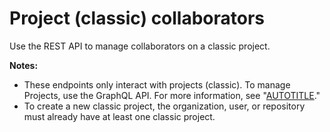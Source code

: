 # Project (classic) collaborators

Use the REST API to manage collaborators on a classic project.

<div class="ghd-spotlight ghd-spotlight-note border rounded-1 my-3 p-3 f5 color-border-accent-emphasis color-bg-accent">

**Notes:**

- These endpoints only interact with projects (classic). To manage Projects, use the GraphQL API. For more information, see "[AUTOTITLE](/issues/planning-and-tracking-with-projects/automating-your-project/using-the-api-to-manage-projects)."
- To create a new classic project, the organization, user, or repository must already have at least one classic project.

</div>
